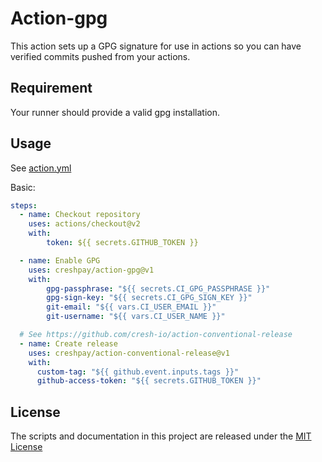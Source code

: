 # Action-gpg

This action sets up a GPG signature for use in actions so you can have verified commits pushed from your actions.


## Requirement

Your runner should provide a valid gpg installation.

## Usage

See [action.yml](action.yml)

Basic:

```yaml
steps:
  - name: Checkout repository
    uses: actions/checkout@v2
    with:
        token: ${{ secrets.GITHUB_TOKEN }}

  - name: Enable GPG
    uses: creshpay/action-gpg@v1
    with:
        gpg-passphrase: "${{ secrets.CI_GPG_PASSPHRASE }}"
        gpg-sign-key: "${{ secrets.CI_GPG_SIGN_KEY }}"
        git-email: "${{ vars.CI_USER_EMAIL }}"
        git-username: "${{ vars.CI_USER_NAME }}"

  # See https://github.com/cresh-io/action-conventional-release
  - name: Create release
    uses: creshpay/action-conventional-release@v1
    with:
      custom-tag: "${{ github.event.inputs.tags }}"
      github-access-token: "${{ secrets.GITHUB_TOKEN }}"
```

## License
The scripts and documentation in this project are released under the [MIT License](LICENSE)
